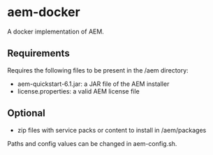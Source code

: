 # aem-docker
A docker implementation of AEM.

## Requirements
Requires the following files to be present in the /aem directory:
* aem-quickstart-6.1.jar: a JAR file of the AEM installer
* license.properties: a valid AEM license file

## Optional
* zip files with service packs or content to install in /aem/packages

Paths and config values can be changed in aem-config.sh.

